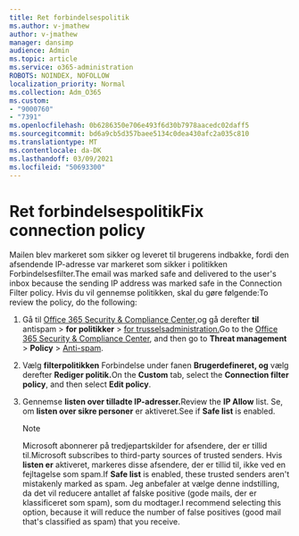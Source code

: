 ```yaml
---
title: Ret forbindelsespolitik
ms.author: v-jmathew
author: v-jmathew
manager: dansimp
audience: Admin
ms.topic: article
ms.service: o365-administration
ROBOTS: NOINDEX, NOFOLLOW
localization_priority: Normal
ms.collection: Adm_O365
ms.custom:
- "9000760"
- "7391"
ms.openlocfilehash: 0b6286350e706e493f6d30b7978aacedc02daff5
ms.sourcegitcommit: bd6a9cb5d357baee5134c0dea430afc2a035c810
ms.translationtype: MT
ms.contentlocale: da-DK
ms.lasthandoff: 03/09/2021
ms.locfileid: "50693300"
---
```

# <a name="fix-connection-policy"></a><span data-ttu-id="50cda-102">Ret forbindelsespolitik</span><span class="sxs-lookup"><span data-stu-id="50cda-102">Fix connection policy</span></span>

<span data-ttu-id="50cda-103">Mailen blev markeret som sikker og leveret til brugerens indbakke, fordi den afsendende IP-adresse var markeret som sikker i politikken Forbindelsesfilter.</span><span class="sxs-lookup"><span data-stu-id="50cda-103">The email was marked safe and delivered to the user's inbox because the sending IP address was marked safe in the Connection Filter policy.</span></span> <span data-ttu-id="50cda-104">Hvis du vil gennemse politikken, skal du gøre følgende:</span><span class="sxs-lookup"><span data-stu-id="50cda-104">To review the policy, do the following:</span></span>

1. <span data-ttu-id="50cda-105">Gå til [Office 365 Security & Compliance Center,](https://go.microsoft.com/fwlink/p/?linkid=2077143)og gå derefter **til** antispam  >  **for politikker**  >  [for trusselsadministration.](https://go.microsoft.com/fwlink/?linkid=2101518)</span><span class="sxs-lookup"><span data-stu-id="50cda-105">Go to the [Office 365 Security & Compliance Center](https://go.microsoft.com/fwlink/p/?linkid=2077143), and then go to **Threat management** > **Policy** > [Anti-spam](https://go.microsoft.com/fwlink/?linkid=2101518).</span></span>
2. <span data-ttu-id="50cda-106">Vælg **filterpolitikken** Forbindelse under fanen **Brugerdefineret, og** vælg derefter **Rediger politik.**</span><span class="sxs-lookup"><span data-stu-id="50cda-106">On the **Custom** tab, select the **Connection filter policy**, and then select **Edit policy**.</span></span>
3. <span data-ttu-id="50cda-107">Gennemse **listen over tilladte IP-adresser.**</span><span class="sxs-lookup"><span data-stu-id="50cda-107">Review the **IP Allow** list.</span></span> <span data-ttu-id="50cda-108">Se, om **listen over sikre personer** er aktiveret.</span><span class="sxs-lookup"><span data-stu-id="50cda-108">See if **Safe list** is enabled.</span></span>

    > [!NOTE]
    > <span data-ttu-id="50cda-109">Microsoft abonnerer på tredjepartskilder for afsendere, der er tillid til.</span><span class="sxs-lookup"><span data-stu-id="50cda-109">Microsoft subscribes to third-party sources of trusted senders.</span></span> <span data-ttu-id="50cda-110">Hvis **listen er** aktiveret, markeres disse afsendere, der er tillid til, ikke ved en fejltagelse som spam.</span><span class="sxs-lookup"><span data-stu-id="50cda-110">If **Safe list** is enabled, these trusted senders aren't mistakenly marked as spam.</span></span> <span data-ttu-id="50cda-111">Jeg anbefaler at vælge denne indstilling, da det vil reducere antallet af falske positive (gode mails, der er klassificeret som spam), som du modtager.</span><span class="sxs-lookup"><span data-stu-id="50cda-111">I recommend selecting this option, because it will reduce the number of false positives (good mail that's classified as spam) that you receive.</span></span>
